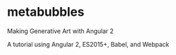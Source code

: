 # metabubbles

Making Generative Art with Angular 2

A tutorial using Angular 2, ES2015+, Babel, and Webpack